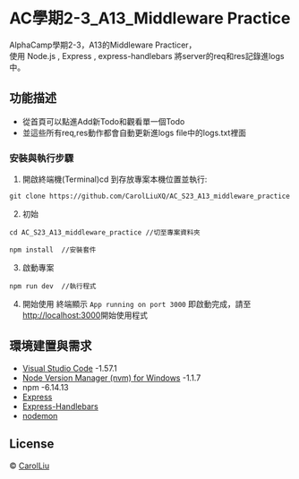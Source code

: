 # AC學期2-3_A13_Middleware Practice

AlphaCamp學期2-3，A13的Middleware Practicer，  
使用 Node.js , Express , express-handlebars 將server的req和res記錄進logs中。

## 功能描述

- 從首頁可以點進Add新Todo和觀看單一個Todo
- 並這些所有req,res動作都會自動更新進logs file中的logs.txt裡面


### 安裝與執行步驟

1. 開啟終端機(Terminal)cd 到存放專案本機位置並執行:

```
git clone https://github.com/CarolLiuXQ/AC_S23_A13_middleware_practice
```

2. 初始

```
cd AC_S23_A13_middleware_practice //切至專案資料夾
```

```
npm install  //安裝套件
```

3. 啟動專案

```
npm run dev  //執行程式
```

4. 開始使用
終端顯示 `App running on port 3000` 即啟動完成，請至[http://localhost:3000](http://localhost:3000)開始使用程式



## 環境建置與需求

- [Visual Studio Code](https://visualstudio.microsoft.com/zh-hant/) -1.57.1
- [Node Version Manager (nvm) for Windows](https://github.com/coreybutler/nvm-windows/releases) -1.1.7
- npm -6.14.13
- [Express](https://www.npmjs.com/package/express)
- [Express-Handlebars](https://www.npmjs.com/package/express-handlebars)
- [nodemon](https://www.npmjs.com/package/nodemon)

## License
© [CarolLiu](https://github.com/CarolLiuXQ/)